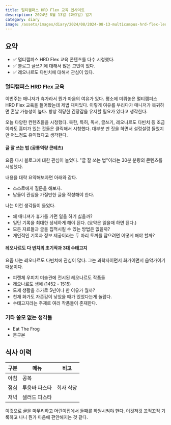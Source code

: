 ```yaml
---
title: 멀티캠퍼스 HRD Flex 교육 인사이트
description: 2024년 8월 13일 (화요일) 일기
category: diary
image: /assets/images/diary/2024/08/2024-08-13-multicampus-hrd-flex-leonardo.png
---
```


요약
---
- ✅ 멀티캠퍼스 HRD Flex 교육 콘텐츠를 다수 시청했다. 
- ✅ 블로그 글쓰기에 대해서 많은 고민이 있다. 
- ✅ 레오나르도 다빈치에 대해서 관심이 있다. 


### 멀티캠퍼스 HRD Flex 교육

이번주는 매니저가 휴가라서 뭔가 마음의 여유가 있다. 
평소에 미뤄놓은 멀티캠퍼스 HRD Flex 교육을 들어봤는데 제법 재미있다. 
이렇게 여유를 부리다가 매니저가 복귀하면 혼날 가능성이 높다. 
항상 적당한 긴장감을 유지할 필요가 있다고 생각한다. 

오늘 다양한 컨텐츠들을 시청했다. 
북한, 특허, 독서, 글쓰기, 레오나르도 다빈치 등 
조금이라도 흥미가 있는 것들은 클릭해서 시청했다. 
대부분 딴 짓을 하면서 설렁설렁 들었지만 어느정도 유익했다고 생각한다. 


#### 글 잘 쓰는 법 (공통역량 콘테츠)

요즘 다시 블로그에 대한 관심이 늘었다. 
"글 잘 쓰는 법"이라는 30분 분량의 콘텐츠를 시청했다. 

내용을 대략 요약해보자면 아래와 같다. 

- 스스로에게 질문을 해보자.
- 남들이 관심을 가질만한 글을 작성해야 한다.

나는 이런 생각들이 들었다. 

- 왜 매니져가 휴가를 가면 일을 하기 싫을까? 
- 일단 기록을 최대한 상세하게 해야 된다. (요약은 읽을때 하면 된다.)
- 모든 자료들과 글을 집적시킬 수 있는 방법은 없을까? 
- 개인적인 기록과 정보 제공이라는 두 마리 토끼를 잡으려면 어떻게 해야 할까?

#### 레오나르도 다 빈치의 초기작과 3대 수태고지

요즘 나는 레오나르도 다빈치에 관심이 많다. 
그는 과학자이면서 화가이면서 음악가이기 때문이다. 

- 피렌체 우피치 미술관에 전시된 레오나르도 작품들
- 레오나르도 생애 (1452 - 1515)
- 도제 생활을 추가로 5년이나 한 이유가 뭘까?
- 천재 화가도 자존감이 낮았을 때가 있었다는게 놀랍다.
- 수태고지라는 주제로 여러 작품들이 존재한다. 


### 기타 쓸모 없는 생각들

- Eat The Frog
- 문구본


식사 이력
---

|구분|메뉴|비고|
|---|---|---|
|아침|공복|  |
|점심|투움바 파스타|회사 식당|
|저녁|샐러드 파스타|   |

이것으로 글을 마무리하고 어린이집에서 둘째를 하원시켜야 한다. 
이것저것 끄적끄적 기록하고 나니 뭔가 마음에 편안해지는 것 같다. 
